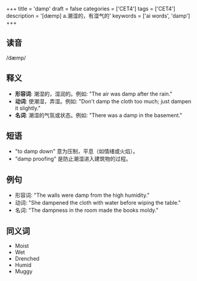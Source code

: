 +++
title = 'damp'
draft = false
categories = ['CET4']
tags = ['CET4']
description = '[dæmp] a.潮湿的，有湿气的'
keywords = ['ai words', 'damp']
+++

## 读音
/dæmp/

## 释义
- **形容词**: 潮湿的，湿润的。例如: "The air was damp after the rain."
- **动词**: 使潮湿，弄湿。例如: "Don't damp the cloth too much; just dampen it slightly."
- **名词**: 潮湿的气氛或状态。例如: "There was a damp in the basement."

## 短语
- "to damp down" 意为压制，平息（如情绪或火焰）。
- "damp proofing" 是防止潮湿进入建筑物的过程。

## 例句
- 形容词: "The walls were damp from the high humidity."
- 动词: "She dampened the cloth with water before wiping the table."
- 名词: "The dampness in the room made the books moldy."

## 同义词
- Moist
- Wet
- Drenched
- Humid
- Muggy
